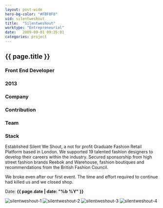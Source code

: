 ```yaml
---
layout: post-wide
hero-bg-color: "#F8F8F8"
uid: silentweshout
title:  "Silentweshout"
worktype: "Entrepreneurial"
date:   2009-09-01 09:35:01
categories: project
---
```


<div class="project-description">
  <div class="row clearfix">
    <div class="col">
      <h2 class="project-title">{{ page.title }}</h2>
      <h3>Front End Developer</h3>
      <h3>2013</h3>
    </div>
    <div class="col">
      <h3>
        Company
      </h3>
      <p>
      </p>
    </div>
    <div class="col">
      <h3>Contribution</h3>
    </div>
    <div class="col">
      <h3>Team</h3>
      <p>
      </p>
      <h3>Stack</h3>
      <p>
      </p>
    </div>
  </div>
</div>

<p>
  Established Silent We Shout, a not for profit Graduate Fashion Retail Platform based in London. We supported 19 talented fashion designers to develop their careers within the industry. Secured sponsorship from high street fashion brands Reebok and Warehouse, fashion boutiques and recommendations from the British Fashion Council.
</p>
<p>
  We broke even after our first event. The time and effort required to continue had killed us and we closed shop.
</p>

<p class="meta">Date: <strong>{{ page.date | date: "%b %Y" }}</strong></p>

<div class="showcase">
	<img src="/img/silentweshout/silentweshout0.jpg" alt="silentweshout-1">
	<img src="/img/silentweshout/silentweshout1.jpg" alt="silentweshout-2">
	<img src="/img/silentweshout/silentweshout2.jpg" alt="silentweshout-3">
	<img src="/img/silentweshout/silentweshout3.jpg" alt="silentweshout-4">
</div>
